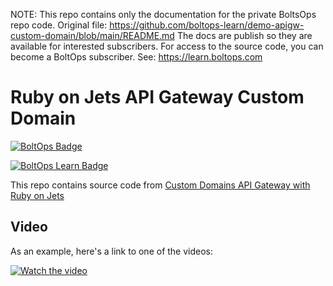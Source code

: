 <!-- note marker start -->
NOTE: This repo contains only the documentation for the private BoltsOps repo code.
Original file: https://github.com/boltops-learn/demo-apigw-custom-domain/blob/main/README.md
The docs are publish so they are available for interested subscribers.
For access to the source code, you can become a BoltOps subscriber.
See: https://learn.boltops.com

<!-- note marker end -->

# Ruby on Jets API Gateway Custom Domain

[![BoltOps Badge](https://img.boltops.com/boltops/badges/boltops-badge.png)](https://www.boltops.com)

[![BoltOps Learn Badge](https://img.boltops.com/boltops-learn/boltops-learn.png)](https://learn.boltops.com)

This repo contains source code from [Custom Domains API Gateway with Ruby on Jets](https://learn.boltops.com/courses/ruby-on-jets-guide/lessons/ruby-on-jets-custom-domains-api-gateway)

## Video

As an example, here's a link to one of the videos:

[![Watch the video](https://learn-uploads.boltops.com/y0psl5sam9t1nxqeeohuz02xhlwr)](https://learn.boltops.com/courses/ruby-on-jets-guide/lessons/ruby-on-jets-custom-domains-api-gateway)

